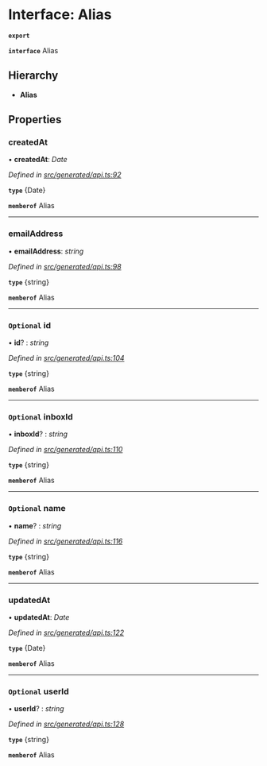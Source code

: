 # Interface: Alias

**`export`** 

**`interface`** Alias

## Hierarchy

* **Alias**

## Properties

###  createdAt

• **createdAt**: *Date*

*Defined in [src/generated/api.ts:92](https://github.com/mailslurp/mailslurp-client-ts-js/blob/c5d4ad1/src/generated/api.ts#L92)*

**`type`** {Date}

**`memberof`** Alias

___

###  emailAddress

• **emailAddress**: *string*

*Defined in [src/generated/api.ts:98](https://github.com/mailslurp/mailslurp-client-ts-js/blob/c5d4ad1/src/generated/api.ts#L98)*

**`type`** {string}

**`memberof`** Alias

___

### `Optional` id

• **id**? : *string*

*Defined in [src/generated/api.ts:104](https://github.com/mailslurp/mailslurp-client-ts-js/blob/c5d4ad1/src/generated/api.ts#L104)*

**`type`** {string}

**`memberof`** Alias

___

### `Optional` inboxId

• **inboxId**? : *string*

*Defined in [src/generated/api.ts:110](https://github.com/mailslurp/mailslurp-client-ts-js/blob/c5d4ad1/src/generated/api.ts#L110)*

**`type`** {string}

**`memberof`** Alias

___

### `Optional` name

• **name**? : *string*

*Defined in [src/generated/api.ts:116](https://github.com/mailslurp/mailslurp-client-ts-js/blob/c5d4ad1/src/generated/api.ts#L116)*

**`type`** {string}

**`memberof`** Alias

___

###  updatedAt

• **updatedAt**: *Date*

*Defined in [src/generated/api.ts:122](https://github.com/mailslurp/mailslurp-client-ts-js/blob/c5d4ad1/src/generated/api.ts#L122)*

**`type`** {Date}

**`memberof`** Alias

___

### `Optional` userId

• **userId**? : *string*

*Defined in [src/generated/api.ts:128](https://github.com/mailslurp/mailslurp-client-ts-js/blob/c5d4ad1/src/generated/api.ts#L128)*

**`type`** {string}

**`memberof`** Alias
